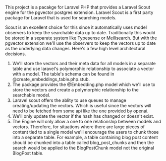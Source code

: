 This project is a pacakge for Laravel PHP that provides a Laravel Scout engine for the pgvector postgres extension. Laravel Scout is a first party package for Laravel that is used for searching models.

Scout is an excellent choice for this since it automatically uses model observers to keep the searchable data up to date. Traditionally this would be stored in a separate system like Typesense or Meilisearch. But with the pgvector extension we'll use the observers to keep the vectors up to date as the underlying data changes. Here's a few high level architectural decisions.

1. We'll store the vectors and their meta data for all models in a separate table and use laravel's polymorphic relationship to associate a vector with a model. The table's schema can be found in @create_embeddings_table.php.stub.
2. The package provides the @Embedding.php model which we'll use to store the vectors and create a polymorphic relationship to the searchable model.
3. Laravel scout offers the ablity to use queues to manage creating/updating the vectors. Which is useful since the vectors will need to be fetched from some api like the one provided by openai.
4. We'll only update the vector if the hash has changed or doesn't exist.
5. The Engine will only allow a one to one relationship between models and vectors. Therefore, for situations where there are large pieces of content tied to a single model we'll encourage the users to chunk those into a separate table. For example, a table containing blog post content should be chunked into a table called blog_post_chunks and then the search would be applied to the BlogPostChunk model not the original BlogPost table.